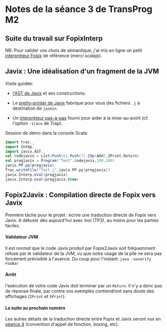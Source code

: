 Notes de la séance 3 de TransProg M2
====================================

## Suite du travail sur FopixInterp

NB: Pour valider vos choix de sémantique, j'ai mis en ligne un petit [interpréteur Fopix](http://www.irif.fr/~letouzey/fopix-interp) de référence (merci scalajs).

## Javix : Une idéalisation d'un fragment de la JVM

Visite guidée:

 - [l'AST de Javix](../src/main/scala/trac/javix/JavixAST.scala) et ses constructions.

 - Le [pretty-printer de Javix](../src/main/scala/trac/javix/JavixPP.scala) fabrique pour vous des fichiers `.j` à destination de `jasmin`.

 - Un [interpréteur pas-à-pas](../src/main/scala/trac/javix/JavixInterp.scala) fourni pour aider à la mise-au-point (cf. l'option `-trace` de Trap).

Session de démo dans la console Scala:

```scala
import trac._
import IntOp._
import javix.AST._
val codejavix = List(Push(6),Push(7),IOp(Add),IPrint,Return)
val progjavix = Program("Test",codejavix,100,100)
javix.PP.pp(progjavix)
Trac.writeFile("Test.j",javix.PP.pp(progjavix))
javix.Interp.eval(progjavix)
javix.Interp.eval(progjavix,true)
```

## Fopix2Javix : Compilation directe de Fopix vers Javix

Première tâche pour le projet : écrire une traduction directe de Fopix vers Javix.
A débuter dès aujourd'hui avec moi (TP3), au moins pour les parties faciles.

#### Validateur JVM

Il est *normal* que le code Javix produit par Fopix2Javix soit
fréquemment refusé par le validateur de la JVM, vu que notre usage
de la pile ne sera pas forcément prévisible à l'avance.
Du coup pour l'instant: `java -noverify FooBar` 
  
#### Arrêt

l'exécution de votre code Javix doit terminer par un `Return`.
Il n'y a donc pas de réponse finale, par contre vos exemples
contiendront sans doute des affichages (`IPrint` et `SPrint`).

#### La suite au prochain numéro

Les autres détails de la traduction directe entre Fopix et Javix seront vus
en [séance 4](seance4.md) (convention d'appel de fonction, boxing, etc).
